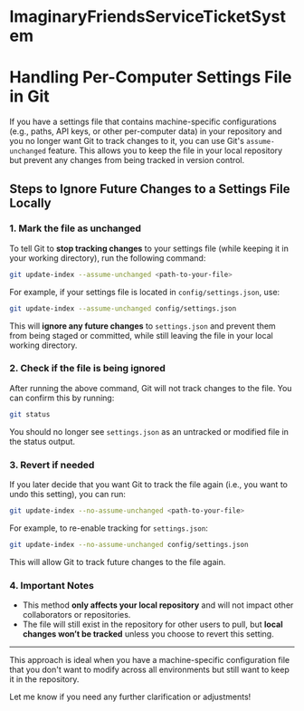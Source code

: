 # ImaginaryFriendsServiceTicketSystem

# Handling Per-Computer Settings File in Git

If you have a settings file that contains machine-specific configurations (e.g., paths, API keys, or other per-computer data) in your repository and you no longer want Git to track changes to it, you can use Git's `assume-unchanged` feature. This allows you to keep the file in your local repository but prevent any changes from being tracked in version control.

## Steps to Ignore Future Changes to a Settings File Locally

### 1. **Mark the file as unchanged**

To tell Git to **stop tracking changes** to your settings file (while keeping it in your working directory), run the following command:

```bash
git update-index --assume-unchanged <path-to-your-file>
```

For example, if your settings file is located in `config/settings.json`, use:

```bash
git update-index --assume-unchanged config/settings.json
```

This will **ignore any future changes** to `settings.json` and prevent them from being staged or committed, while still leaving the file in your local working directory.

### 2. **Check if the file is being ignored**

After running the above command, Git will not track changes to the file. You can confirm this by running:

```bash
git status
```

You should no longer see `settings.json` as an untracked or modified file in the status output.

### 3. **Revert if needed**

If you later decide that you want Git to track the file again (i.e., you want to undo this setting), you can run:

```bash
git update-index --no-assume-unchanged <path-to-your-file>
```

For example, to re-enable tracking for `settings.json`:

```bash
git update-index --no-assume-unchanged config/settings.json
```

This will allow Git to track future changes to the file again.

### 4. **Important Notes**

- This method **only affects your local repository** and will not impact other collaborators or repositories.
- The file will still exist in the repository for other users to pull, but **local changes won’t be tracked** unless you choose to revert this setting.

---

This approach is ideal when you have a machine-specific configuration file that you don't want to modify across all environments but still want to keep it in the repository.

Let me know if you need any further clarification or adjustments!
